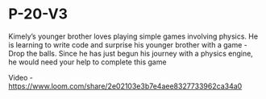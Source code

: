 # P-20-V3

Kimely’s younger brother loves playing simple games involving physics. He is learning to
write code and surprise his younger brother with a game - Drop the balls. Since he has just
begun his journey with a physics engine, he would need your help to complete this game


Video - https://www.loom.com/share/2e02103e3b7e4aee8327733962ca34a0
